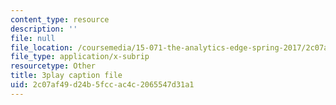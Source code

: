 ```yaml
---
content_type: resource
description: ''
file: null
file_location: /coursemedia/15-071-the-analytics-edge-spring-2017/2c07af49d24b5fccac4c2065547d31a1_W5zVgQ4SbX8.vtt
file_type: application/x-subrip
resourcetype: Other
title: 3play caption file
uid: 2c07af49-d24b-5fcc-ac4c-2065547d31a1
---
```

